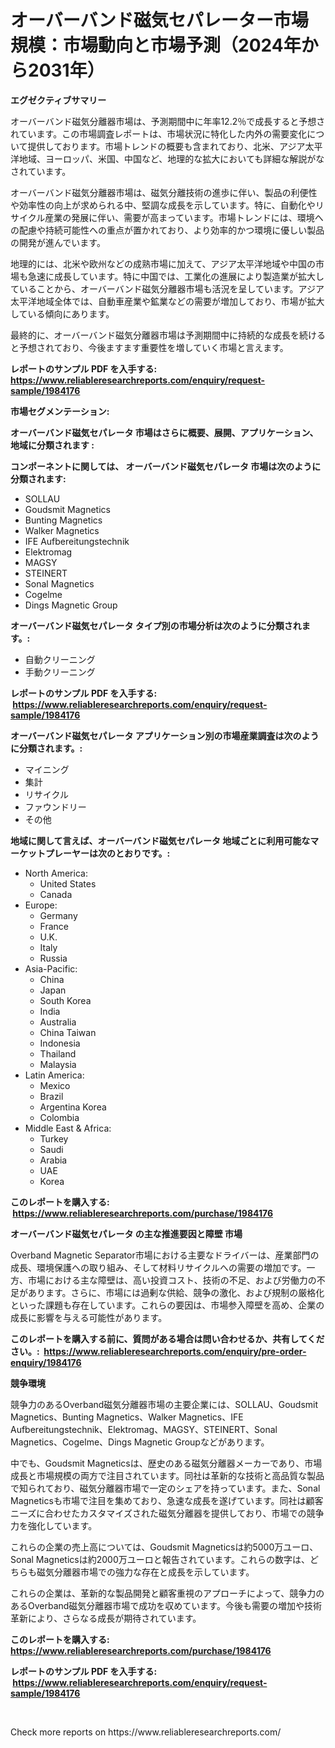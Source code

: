 <p><h1>オーバーバンド磁気セパレーター市場規模：市場動向と市場予測（2024年から2031年）</h1></p><p><strong>エグゼクティブサマリー</strong></p>
<p><p>オーバーバンド磁気分離器市場は、予測期間中に年率12.2％で成長すると予想されています。この市場調査レポートは、市場状況に特化した内外の需要変化について提供しております。市場トレンドの概要も含まれており、北米、アジア太平洋地域、ヨーロッパ、米国、中国など、地理的な拡大においても詳細な解説がなされています。</p><p>オーバーバンド磁気分離器市場は、磁気分離技術の進歩に伴い、製品の利便性や効率性の向上が求められる中、堅調な成長を示しています。特に、自動化やリサイクル産業の発展に伴い、需要が高まっています。市場トレンドには、環境への配慮や持続可能性への重点が置かれており、より効率的かつ環境に優しい製品の開発が進んでいます。</p><p>地理的には、北米や欧州などの成熟市場に加えて、アジア太平洋地域や中国の市場も急速に成長しています。特に中国では、工業化の進展により製造業が拡大していることから、オーバーバンド磁気分離器市場も活況を呈しています。アジア太平洋地域全体では、自動車産業や鉱業などの需要が増加しており、市場が拡大している傾向にあります。</p><p>最終的に、オーバーバンド磁気分離器市場は予測期間中に持続的な成長を続けると予想されており、今後ますます重要性を増していく市場と言えます。</p></p>
<p><strong>レポートのサンプル PDF を入手する: <a href="https://www.reliableresearchreports.com/enquiry/request-sample/1984176">https://www.reliableresearchreports.com/enquiry/request-sample/1984176</a></strong></p>
<p><strong>市場セグメンテーション:</strong></p>
<p><strong> オーバーバンド磁気セパレータ 市場はさらに概要、展開、アプリケーション、地域に分類されます :</strong></p>
<p><strong>コンポーネントに関しては、 オーバーバンド磁気セパレータ 市場は次のように分類されます: &nbsp;</strong></p>
<p><ul><li>SOLLAU</li><li>Goudsmit Magnetics</li><li>Bunting Magnetics</li><li>Walker Magnetics</li><li>IFE Aufbereitungstechnik</li><li>Elektromag</li><li>MAGSY</li><li>STEINERT</li><li>Sonal Magnetics</li><li>Cogelme</li><li>Dings Magnetic Group</li></ul></p>
<p><strong> オーバーバンド磁気セパレータ タイプ別の市場分析は次のように分類されます。:</strong></p>
<p><ul><li>自動クリーニング</li><li>手動クリーニング</li></ul></p>
<p><strong>レポートのサンプル PDF を入手する: &nbsp;<a href="https://www.reliableresearchreports.com/enquiry/request-sample/1984176">https://www.reliableresearchreports.com/enquiry/request-sample/1984176</a></strong></p>
<p><strong> オーバーバンド磁気セパレータ アプリケーション別の市場産業調査は次のように分類されます。:</strong></p>
<p><ul><li>マイニング</li><li>集計</li><li>リサイクル</li><li>ファウンドリー</li><li>その他</li></ul></p>
<p><strong>地域に関して言えば、オーバーバンド磁気セパレータ 地域ごとに利用可能なマーケットプレーヤーは次のとおりです。:</strong></p>
<p><ul>
    <li>
        North America:
        <ul>
            <li>United States</li>
            <li>Canada</li>
        </ul>
    </li>
    <li>
        Europe:
        <ul>
            <li>Germany</li>
            <li>France</li>
            <li>U.K.</li>
            <li>Italy</li>
            <li>Russia</li>
        </ul>
    </li>
    <li>
        Asia-Pacific:
        <ul>
            <li>China</li>
            <li>Japan</li>
            <li>South Korea</li>
            <li>India</li>
            <li>Australia</li>
            <li>China Taiwan</li>
            <li>Indonesia</li>
            <li>Thailand</li>
            <li>Malaysia</li>
        </ul>
    </li>
    <li>
        Latin America:
        <ul>
            <li>Mexico</li>
            <li>Brazil</li>
            <li>Argentina Korea</li>
            <li>Colombia</li>
        </ul>
    </li>
    <li>
        Middle East & Africa:
        <ul>
            <li>Turkey</li>
            <li>Saudi</li>
            <li>Arabia</li>
            <li>UAE</li>
            <li>Korea</li>
        </ul>
    </li>
    </ul></p>
<p><strong>このレポートを購入する: &nbsp;<a href="https://www.reliableresearchreports.com/purchase/1984176">https://www.reliableresearchreports.com/purchase/1984176</a></strong></p>
<p><strong>オーバーバンド磁気セパレータ の主な推進要因と障壁 市場</strong></p>
<p><p>Overband Magnetic Separator市場における主要なドライバーは、産業部門の成長、環境保護への取り組み、そして材料リサイクルへの需要の増加です。一方、市場における主な障壁は、高い投資コスト、技術の不足、および労働力の不足があります。さらに、市場には過剰な供給、競争の激化、および規制の厳格化といった課題も存在しています。これらの要因は、市場参入障壁を高め、企業の成長に影響を与える可能性があります。</p></p>
<p><strong>このレポートを購入する前に、質問がある場合は問い合わせるか、共有してください。:&nbsp; <a href="https://www.reliableresearchreports.com/enquiry/pre-order-enquiry/1984176">https://www.reliableresearchreports.com/enquiry/pre-order-enquiry/1984176</a></strong></p>
<p><strong>競争環境</strong></p>
<p><p>競争力のあるOverband磁気分離器市場の主要企業には、SOLLAU、Goudsmit Magnetics、Bunting Magnetics、Walker Magnetics、IFE Aufbereitungstechnik、Elektromag、MAGSY、STEINERT、Sonal Magnetics、Cogelme、Dings Magnetic Groupなどがあります。</p><p>中でも、Goudsmit Magneticsは、歴史のある磁気分離器メーカーであり、市場成長と市場規模の両方で注目されています。同社は革新的な技術と高品質な製品で知られており、磁気分離器市場で一定のシェアを持っています。また、Sonal Magneticsも市場で注目を集めており、急速な成長を遂げています。同社は顧客ニーズに合わせたカスタマイズされた磁気分離器を提供しており、市場での競争力を強化しています。</p><p>これらの企業の売上高については、Goudsmit Magneticsは約5000万ユーロ、Sonal Magneticsは約2000万ユーロと報告されています。これらの数字は、どちらも磁気分離器市場での強力な存在と成長を示しています。</p><p>これらの企業は、革新的な製品開発と顧客重視のアプローチによって、競争力のあるOverband磁気分離器市場で成功を収めています。今後も需要の増加や技術革新により、さらなる成長が期待されています。</p></p>
<p><strong>このレポートを購入する: &nbsp; <a href="https://www.reliableresearchreports.com/purchase/1984176">https://www.reliableresearchreports.com/purchase/1984176</a></strong></p>
<p><strong>レポートのサンプル PDF を入手する: &nbsp;<a href="https://www.reliableresearchreports.com/enquiry/request-sample/1984176">https://www.reliableresearchreports.com/enquiry/request-sample/1984176</a></strong><strong></strong></p>
<p>&nbsp;</p>
<p>Check more reports on https://www.reliableresearchreports.com/</p>